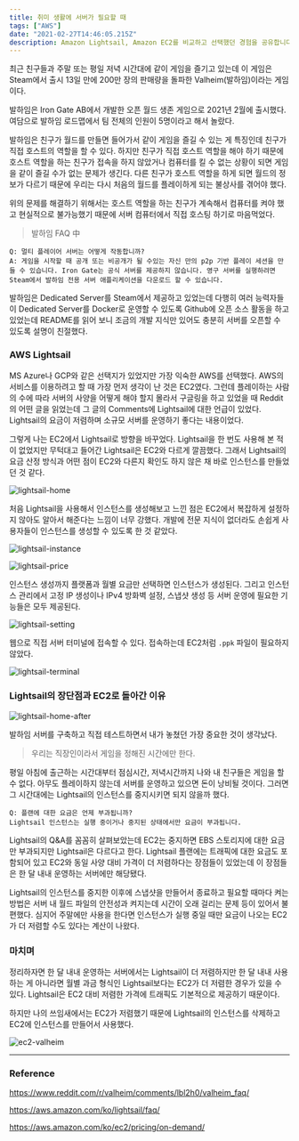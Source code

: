 ```yaml
---
title: 취미 생활에 서버가 필요할 때
tags: ["AWS"]
date: "2021-02-27T14:46:05.215Z"
description: Amazon Lightsail, Amazon EC2를 비교하고 선택했던 경험을 공유합니다.
---
```


최근 친구들과 주말 또는 평일 저녁 시간대에 같이 게임을 즐기고 있는데 이 게임은 Steam에서 출시 13일 만에 200만 장의 판매량을 돌파한 Valheim(발하임)이라는 게임이다.

발하임은 Iron Gate AB에서 개발한 오픈 월드 생존 게임으로 2021년 2월에 출시했다. 여담으로 발하임 로드맵에서 팀 전체의 인원이 5명이라고 해서 놀랐다.

발하임은 친구가 월드를 만들면 들어가서 같이 게임을 즐길 수 있는 게 특징인데 친구가 직접 호스트의 역할을 할 수 있다. 하지만 친구가 직접 호스트 역할을 해야 하기 때문에 호스트 역할을 하는 친구가 접속을 하지 않았거나 컴퓨터를 킬 수 없는 상황이 되면 게임을 같이 즐길 수가 없는 문제가 생긴다. 다른 친구가 호스트 역할을 하게 되면 월드의 정보가 다르기 때문에 우리는 다시 처음의 월드를 플레이하게 되는 불상사를 겪어야 했다.

위의 문제를 해결하기 위해서는 호스트 역할을 하는 친구가 계속해서 컴퓨터를 켜야 했고 현실적으로 불가능했기 때문에 서버 컴퓨터에서 직접 호스팅 하기로 마음먹었다.

> 발하임 FAQ 中
```
Q: 멀티 플레이어 서버는 어떻게 작동합니까?
A: 게임을 시작할 때 공개 또는 비공개가 될 수있는 자신 만의 p2p 기반 플레이 세션을 만들 수 있습니다. Iron Gate는 공식 서버를 제공하지 않습니다. 영구 서버를 실행하려면 Steam에서 발하임 전용 서버 애플리케이션을 다운로드 할 수 있습니다.
```

발하임은 Dedicated Server를 Steam에서 제공하고 있었는데 다행히 여러 능력자들이 Dedicated Server를 Docker로 운영할 수 있도록 Github에 오픈 소스 활동을 하고 있었는데 README를 읽어 보니 조금의 개발 지식만 있어도 충분히 서버를 오픈할 수 있도록 설명이 친절했다.

### AWS Lightsail

MS Azure나 GCP와 같은 선택지가 있었지만 가장 익숙한 AWS를 선택했다. AWS의 서비스를 이용하려고 할 때 가장 먼저 생각이 난 것은 EC2였다. 그런데 플레이하는 사람의 수에 따라 서버의 사양을 어떻게 해야 할지 몰라서 구글링을 하고 있었을 때 Reddit의 어떤 글을 읽었는데 그 글의 Comments에 Lightsail에 대한 언급이 있었다. Lightsail의 요금이 저렴하며 소규모 서버를 운영하기 좋다는 내용이었다.

그렇게 나는 EC2에서 Lightsail로 방향을 바꾸었다. Lightsail을 한 번도 사용해 본 적이 없었지만 무턱대고 들어간 Lightsail은 EC2와 다르게 깔끔했다. 그래서 Lightsail의 요금 산정 방식과 어떤 점이 EC2와 다른지 확인도 하지 않은 채 바로 인스턴스를 만들었던 것 같다.

![lightsail-home](./lightsail-home.png)

처음 Lightsail을 사용해서 인스턴스를 생성해보고 느낀 점은 EC2에서 복잡하게 설정하지 않아도 알아서 해준다는 느낌이 너무 강했다. 개발에 전문 지식이 없더라도 손쉽게 사용자들이 인스턴스를 생성할 수 있도록 한 것 같았다.

![lightsail-instance](./lightsail-instance.png)

![lightsail-price](./lightsail-price.png)

인스턴스 생성까지 플랫폼과 월별 요금만 선택하면 인스턴스가 생성된다. 그리고 인스턴스 관리에서 고정 IP 생성이나 IPv4 방화벽 설정, 스냅샷 생성 등 서버 운영에 필요한 기능들은 모두 제공된다.

![lightsail-setting](./lightsail-setting.png)

웹으로 직접 서버 터미널에 접속할 수 있다. 접속하는데 EC2처럼 `.ppk` 파일이 필요하지 않았다.

![lightsail-terminal](./lightsail-terminal.png)

### Lightsail의 장단점과 EC2로 돌아간 이유

![lightsail-home-after](./lightsail-home-after.png)

발하임 서버를 구축하고 직접 테스트하면서 내가 놓쳤던 가장 중요한 것이 생각났다.

> 우리는 직장인이라서 게임을 정해진 시간에만 한다.

평일 아침에 출근하는 시간대부터 점심시간, 저녁시간까지 나와 내 친구들은 게임을 할 수 없다. 아무도 플레이하지 않는데 서버를 운영하고 있으면 돈이 낭비될 것이다. 그러면 그 시간대에는 Lightsail의 인스턴스를 중지시키면 되지 않을까 했다.

```
Q: 플랜에 대한 요금은 언제 부과됩니까?
Lightsail 인스턴스는 실행 중이거나 중지된 상태에서만 요금이 부과됩니다.
```

Lightsail의 Q&A를 꼼꼼히 살펴보았는데 EC2는 중지하면 EBS 스토리지에 대한 요금만 부과되지만 Lightsail은 다르다고 한다. Lightsail 플랜에는 트래픽에 대한 요금도 포함되어 있고 EC2와 동일 사양 대비 가격이 더 저렴하다는 장점들이 있었는데 이 장점들은 한 달 내내 운영하는 서버에만 해당됐다.

Lightsail의 인스턴스를 중지한 이후에 스냅샷을 만들어서 종료하고 필요할 때마다 켜는 방법은 서버 내 월드 파일의 안전성과 켜지는데 시간이 오래 걸리는 문제 등이 있어서 불편했다. 심지어 주말에만 사용을 한다면 인스턴스가 실행 중일 때만 요금이 나오는 EC2가 더 저렴할 수도 있다는 계산이 나왔다.

### 마치며

정리하자면 한 달 내내 운영하는 서버에서는 Lightsail이 더 저렴하지만 한 달 내내 사용하는 게 아니라면 월별 과금 형식인 Lightsail보다는 EC2가 더 저렴한 경우가 있을 수 있다. Lightsail은 EC2 대비 저렴한 가격에 트래픽도 기본적으로 제공하기 때문이다.

하지만 나의 쓰임새에서는 EC2가 저렴했기 때문에 Lightsail의 인스턴스를 삭제하고 EC2에 인스턴스를 만들어서 사용했다.

![ec2-valheim](./ec2-valheim.png)

---
### Reference

https://www.reddit.com/r/valheim/comments/lbl2h0/valheim_faq/

https://aws.amazon.com/ko/lightsail/faq/

https://aws.amazon.com/ko/ec2/pricing/on-demand/
